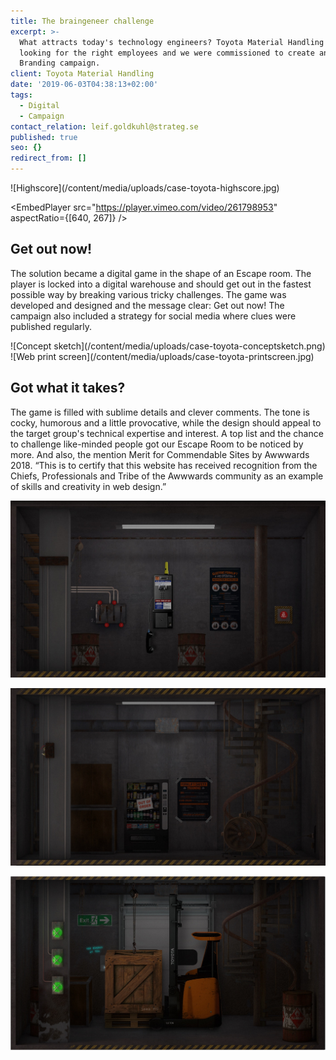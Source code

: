 ```yaml
---
title: The braingeneer challenge
excerpt: >-
  What attracts today's technology engineers? Toyota Material Handling was
  looking for the right employees and we were commissioned to create an Employer
  Branding campaign.
client: Toyota Material Handling
date: '2019-06-03T04:38:13+02:00'
tags:
  - Digital
  - Campaign
contact_relation: leif.goldkuhl@strateg.se
published: true
seo: {}
redirect_from: []
---
```

<Column md="6">  
<Box
title="A challenge to challenge"
content="A world-famous brand with strong values and culture - is that enough to catch the  employees you want? The assignment was to create a campaign for the target group that was identified as \"Hunters\" - hungry, engineered engineers with power. Thee are digital and triggered by challenges. We created an idea based on the target group's competition instinct and the desire to meet challenges that are not solved by anyone - a true braingineer."
/>
</Column>

<Column md="6">
![Highscore](/content/media/uploads/case-toyota-highscore.jpg)
</Column>

<EmbedPlayer
src="https://player.vimeo.com/video/261798953"
aspectRatio={[640, 267]}
/>

## Get out now!
The solution became a digital game in the shape of an Escape room. The player is locked into a digital warehouse and should get out in the fastest possible way by breaking various tricky challenges. The game was developed and designed and the message clear: Get out now! The campaign also included a strategy for social media where clues were published regularly.

<Column md="6">
![Concept sketch](/content/media/uploads/case-toyota-conceptsketch.png)
</Column>

<Column md="6">
![Web print screen](/content/media/uploads/case-toyota-printscreen.jpg)
</Column>

## Got what it takes?
The game is filled with sublime details and clever comments. The tone is cocky, humorous and a little provocative, while the design should appeal to the target group's technical expertise and interest. A top list and the chance to challenge like-minded people got our Escape Room to be noticed by more. And also, the mention Merit for Commendable Sites by Awwwards 2018. “This is to certify that this website has received recognition from the Chiefs, Professionals and Tribe of the Awwwards community as an example of skills and creativity in web design.”

![Room one](/content/media/uploads/case-toyota-room-one.jpg)

![Room two](/content/media/uploads/case-toyota-room-two.jpg)

![Room three](/content/media/uploads/case-toyota-room-three.jpg)
